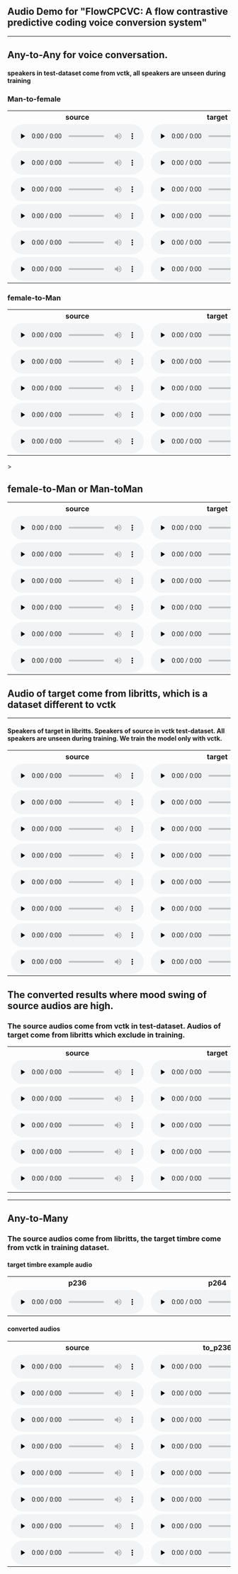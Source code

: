 ## Audio Demo for "FlowCPCVC: A flow contrastive predictive coding voice conversion system"

-----

## Any-to-Any for voice conversation.
 
#### speakers in test-dataset come from vctk, all speakers are unseen during training


### Man-to-female

<table>
<tr>
<th>source</th>
<th>target</th>
<th>FlowCPCVC</th>
<th>VQMIVC</th>
</tr>
<tr>
<td>
<audio id="audio" controls="" preload="none">
      <source id="wav" src="audio/vits_vctk_vc_to_vctk/p284_213_to_p340_388/p284_213.wav">
</audio>
</td>
<td>
<audio id="audio" controls="" preload="none">
       <source id="wav" src="audio/vits_vctk_vc_to_vctk/p284_213_to_p340_388/p340_388.wav">
</audio>
</td>
<td>
<audio id="audio" controls="" preload="none">
      <source id="wav" src="audio/vits_vctk_vc_to_vctk/p284_213_to_p340_388/p284_213_to_p340_388.wav">
</audio>
</td>
<td>
<audio id="audio" controls="" preload="none">
       <source id="wav" src="audio/vqmivc_vctk_vc_to_vctk/p284_213_to_p340_388/p284_213_to_p340_388.wav">
</audio>
</td>
</tr>


<tr>
<td>
<audio id="audio" controls="" preload="none">
      <source id="wav" src="audio/vits_vctk_vc_to_vctk/p334_210_to_p314_236/p334_210.wav">
</audio>
</td>
<td>
<audio id="audio" controls="" preload="none">
       <source id="wav" src="audio/vits_vctk_vc_to_vctk/p334_210_to_p314_236/p314_236.wav">
</audio>
</td>
<td>
<audio id="audio" controls="" preload="none">
      <source id="wav" src="audio/vits_vctk_vc_to_vctk/p334_210_to_p314_236/p334_210_to_p314_236.wav">
</audio>
</td>
<td>
<audio id="audio" controls="" preload="none">
       <source id="wav" src="audio/vqmivc_vctk_vc_to_vctk/p334_210_to_p314_236/p334_210_to_p314_236.wav">
</audio>
</td>
</tr>


<tr>
<td>
<audio id="audio" controls="" preload="none">
      <source id="wav" src="audio/vits_vctk_vc_to_vctk/p251_010_to_p340_388/p251_010.wav">
</audio>
</td>
<td>
<audio id="audio" controls="" preload="none">
       <source id="wav" src="audio/vits_vctk_vc_to_vctk/p251_010_to_p340_388/p340_388.wav">
</audio>
</td>
<td>
<audio id="audio" controls="" preload="none">
      <source id="wav" src="audio/vits_vctk_vc_to_vctk/p251_010_to_p340_388/p251_010_to_p340_388.wav">
</audio>
</td>
<td>
<audio id="audio" controls="" preload="none">
       <source id="wav" src="audio/vqmivc_vctk_vc_to_vctk/p251_010_to_p340_388/p251_010_to_p340_388.wav">
</audio>
</td>
</tr>


<tr>
<td>
<audio id="audio" controls="" preload="none">
      <source id="wav" src="audio/vits_vctk_vc_to_vctk/p360_189_to_p239_009/p360_189.wav">
</audio>
</td>
<td>
<audio id="audio" controls="" preload="none">
       <source id="wav" src="audio/vits_vctk_vc_to_vctk/p360_189_to_p239_009/p239_009.wav">
</audio>
</td>
<td>
<audio id="audio" controls="" preload="none">
      <source id="wav" src="audio/vits_vctk_vc_to_vctk/p360_189_to_p239_009/p360_189_to_p239_009.wav">
</audio>
</td>
<td>
<audio id="audio" controls="" preload="none">
       <source id="wav" src="audio/vqmivc_vctk_vc_to_vctk/p360_189_to_p239_009/p360_189_to_p239_009.wav">
</audio>
</td>
</tr>


<tr>
<td>
<audio id="audio" controls="" preload="none">
      <source id="wav" src="audio/vits_vctk_vc_to_vctk/p326_294_to_p262_054/p326_294.wav">
</audio>
</td>
<td>
<audio id="audio" controls="" preload="none">
       <source id="wav" src="audio/vits_vctk_vc_to_vctk/p326_294_to_p262_054/p262_054.wav">
</audio>
</td>
<td>
<audio id="audio" controls="" preload="none">
      <source id="wav" src="audio/vits_vctk_vc_to_vctk/p326_294_to_p262_054/p326_294_to_p262_054.wav">
</audio>
</td>
<td>
<audio id="audio" controls="" preload="none">
       <source id="wav" src="audio/vqmivc_vctk_vc_to_vctk/p326_294_to_p262_054/p326_294_to_p262_054.wav">
</audio>
</td>
</tr>


<tr>
<td>
<audio id="audio" controls="" preload="none">
      <source id="wav" src="audio/vits_vctk_vc_to_vctk/p274_247_to_p340_388/p274_247.wav">
</audio>
</td>
<td>
<audio id="audio" controls="" preload="none">
       <source id="wav" src="audio/vits_vctk_vc_to_vctk/p274_247_to_p340_388/p340_388.wav">
</audio>
</td>
<td>
<audio id="audio" controls="" preload="none">
      <source id="wav" src="audio/vits_vctk_vc_to_vctk/p274_247_to_p340_388/p274_247_to_p340_388.wav">
</audio>
</td>
<td>
<audio id="audio" controls="" preload="none">
       <source id="wav" src="audio/vqmivc_vctk_vc_to_vctk/p274_247_to_p340_388/p274_247_to_p340_388.wav">
</audio>
</td>
</tr>
</table>

### female-to-Man

<table>
<tr>
<th>source</th>
<th>target</th>
<th>FlowCPCVC</th>
<th>VQMIVC</th>
</tr>
<tr>
<td>
<audio id="audio" controls="" preload="none">
<source id="wav" src="audio/vits_vctk_vc_to_vctk/p231_406_to_p273_026/p231_406.wav">
</audio>
</td>
<td>
<audio id="audio" controls="" preload="none">
<source id="wav" src="audio/vits_vctk_vc_to_vctk/p231_406_to_p273_026/p273_026.wav">
</audio>
</td>
<td>
<audio id="audio" controls="" preload="none">
<source id="wav" src="audio/vits_vctk_vc_to_vctk/p231_406_to_p273_026/p231_406_to_p273_026.wav">
</audio>
</td>
<td>
<audio id="audio" controls="" preload="none">
<source id="wav" src="audio/vqmivc_vctk_vc_to_vctk/p231_406_to_p273_026/p231_406_to_p273_026.wav">
</audio>
</td>
</tr>


<tr>
<td>
<audio id="audio" controls="" preload="none">
<source id="wav" src="audio/vits_vctk_vc_to_vctk/p293_287_to_p302_012/p293_287.wav">
</audio>
</td>
<td>
<audio id="audio" controls="" preload="none">
<source id="wav" src="audio/vits_vctk_vc_to_vctk/p293_287_to_p302_012/p302_012.wav">
</audio>
</td>
<td>
<audio id="audio" controls="" preload="none">
<source id="wav" src="audio/vits_vctk_vc_to_vctk/p293_287_to_p302_012/p293_287_to_p302_012.wav">
</audio>
</td>
<td>
<audio id="audio" controls="" preload="none">
<source id="wav" src="audio/vqmivc_vctk_vc_to_vctk/p293_287_to_p302_012/p293_287_to_p302_012.wav">
</audio>
</td>
</tr>


<tr>
<td>
<audio id="audio" controls="" preload="none">
<source id="wav" src="audio/vits_vctk_vc_to_vctk/p231_406_to_p243_148/p231_406.wav">
</audio>
</td>
<td>
<audio id="audio" controls="" preload="none">
<source id="wav" src="audio/vits_vctk_vc_to_vctk/p231_406_to_p243_148/p243_148.wav">
</audio>
</td>
<td>
<audio id="audio" controls="" preload="none">
<source id="wav" src="audio/vits_vctk_vc_to_vctk/p231_406_to_p243_148/p231_406_to_p243_148.wav">
</audio>
</td>
<td>
<audio id="audio" controls="" preload="none">
<source id="wav" src="audio/vqmivc_vctk_vc_to_vctk/p231_406_to_p243_148/p231_406_to_p243_148.wav">
</audio>
</td>
</tr>


<tr>
<td>
<audio id="audio" controls="" preload="none">
<source id="wav" src="audio/vits_vctk_vc_to_vctk/p293_287_to_p273_026/p293_287.wav">
</audio>
</td>
<td>
<audio id="audio" controls="" preload="none">
<source id="wav" src="audio/vits_vctk_vc_to_vctk/p293_287_to_p273_026/p273_026.wav">
</audio>
</td>
<td>
<audio id="audio" controls="" preload="none">
<source id="wav" src="audio/vits_vctk_vc_to_vctk/p293_287_to_p273_026/p293_287_to_p273_026.wav">
</audio>
</td>
<td>
<audio id="audio" controls="" preload="none">
<source id="wav" src="audio/vqmivc_vctk_vc_to_vctk/p293_287_to_p273_026/p293_287_to_p273_026.wav">
</audio>
</td>
</tr>


<tr>
<td>
<audio id="audio" controls="" preload="none">
<source id="wav" src="audio/vits_vctk_vc_to_vctk/p293_287_to_p270_103/p293_287.wav">
</audio>
</td>
<td>
<audio id="audio" controls="" preload="none">
<source id="wav" src="audio/vits_vctk_vc_to_vctk/p293_287_to_p270_103/p270_103.wav">
</audio>
</td>
<td>
<audio id="audio" controls="" preload="none">
<source id="wav" src="audio/vits_vctk_vc_to_vctk/p293_287_to_p270_103/p293_287_to_p270_103.wav">
</audio>
</td>
<td>
<audio id="audio" controls="" preload="none">
<source id="wav" src="audio/vqmivc_vctk_vc_to_vctk/p293_287_to_p270_103/p293_287_to_p270_103.wav">
</audio>
</td>
</tr>
</table>>


## female-to-Man or Man-toMan

<table>
<tr>
<th>source</th>
<th>target</th>
<th>FlowCPCVC</th>
<th>VQMIVC</th>
</tr>
<tr>
<td>
<audio id="audio" controls="" preload="none">
<source id="wav" src="audio/vits_vctk_vc_to_vctk/p284_213_to_p243_148/p284_213.wav">
</audio>
</td>
<td>
<audio id="audio" controls="" preload="none">
<source id="wav" src="audio/vits_vctk_vc_to_vctk/p284_213_to_p243_148/p243_148.wav">
</audio>
</td>
<td>
<audio id="audio" controls="" preload="none">
<source id="wav" src="audio/vits_vctk_vc_to_vctk/p284_213_to_p243_148/p284_213_to_p243_148.wav">
</audio>
</td>
<td>
<audio id="audio" controls="" preload="none">
<source id="wav" src="audio/vqmivc_vctk_vc_to_vctk/p284_213_to_p243_148/p284_213_to_p243_148.wav">
</audio>
</td>
</tr>

<tr>
<td>
<audio id="audio" controls="" preload="none">
<source id="wav" src="audio/vits_vctk_vc_to_vctk/p334_210_to_p270_103/p334_210.wav">
</audio>
</td>
<td>
<audio id="audio" controls="" preload="none">
<source id="wav" src="audio/vits_vctk_vc_to_vctk/p334_210_to_p270_103/p270_103.wav">
</audio>
</td>
<td>
<audio id="audio" controls="" preload="none">
<source id="wav" src="audio/vits_vctk_vc_to_vctk/p334_210_to_p270_103/p334_210_to_p270_103.wav">
</audio>
</td>
<td>
<audio id="audio" controls="" preload="none">
<source id="wav" src="audio/vqmivc_vctk_vc_to_vctk/p334_210_to_p270_103/p334_210_to_p270_103.wav">
</audio>
</td>
</tr>

<tr>
<td>
<audio id="audio" controls="" preload="none">
<source id="wav" src="audio/vits_vctk_vc_to_vctk/p251_010_to_p270_103/p251_010.wav">
</audio>
</td>
<td>
<audio id="audio" controls="" preload="none">
<source id="wav" src="audio/vits_vctk_vc_to_vctk/p251_010_to_p270_103/p270_103.wav">
</audio>
</td>
<td>
<audio id="audio" controls="" preload="none">
<source id="wav" src="audio/vits_vctk_vc_to_vctk/p251_010_to_p270_103/p251_010_to_p270_103.wav">
</audio>
</td>
<td>
<audio id="audio" controls="" preload="none">
<source id="wav" src="audio/vqmivc_vctk_vc_to_vctk/p251_010_to_p270_103/p251_010_to_p270_103.wav">
</audio>
</td>
</tr>

<tr>
<td>
<audio id="audio" controls="" preload="none">
<source id="wav" src="audio/vits_vctk_vc_to_vctk/p293_287_to_p225_328/p293_287.wav">
</audio>
</td>
<td>
<audio id="audio" controls="" preload="none">
<source id="wav" src="audio/vits_vctk_vc_to_vctk/p293_287_to_p225_328/p225_328.wav">
</audio>
</td>
<td>
<audio id="audio" controls="" preload="none">
<source id="wav" src="audio/vits_vctk_vc_to_vctk/p293_287_to_p225_328/p293_287_to_p225_328.wav">
</audio>
</td>
<td>
<audio id="audio" controls="" preload="none">
<source id="wav" src="audio/vqmivc_vctk_vc_to_vctk/p293_287_to_p225_328/p293_287_to_p225_328.wav">
</audio>
</td>
</tr>

<tr>
<td>
<audio id="audio" controls="" preload="none">
<source id="wav" src="audio/vits_vctk_vc_to_vctk/p293_287_to_p262_054/p293_287.wav">
</audio>
</td>
<td>
<audio id="audio" controls="" preload="none">
<source id="wav" src="audio/vits_vctk_vc_to_vctk/p293_287_to_p262_054/p262_054.wav">
</audio>
</td>
<td>
<audio id="audio" controls="" preload="none">
<source id="wav" src="audio/vits_vctk_vc_to_vctk/p293_287_to_p262_054/p293_287_to_p262_054.wav">
</audio>
</td>
<td>
<audio id="audio" controls="" preload="none">
<source id="wav" src="audio/vqmivc_vctk_vc_to_vctk/p293_287_to_p262_054/p293_287_to_p262_054.wav">
</audio>
</td>
</tr>

<tr>
<td>
<audio id="audio" controls="" preload="none">
<source id="wav" src="audio/vits_vctk_vc_to_vctk/p293_287_to_p340_388/p293_287.wav">
</audio>
</td>
<td>
<audio id="audio" controls="" preload="none">
<source id="wav" src="audio/vits_vctk_vc_to_vctk/p293_287_to_p340_388/p340_388.wav">
</audio>
</td>
<td>
<audio id="audio" controls="" preload="none">
<source id="wav" src="audio/vits_vctk_vc_to_vctk/p293_287_to_p340_388/p293_287_to_p340_388.wav">
</audio>
</td>
<td>
<audio id="audio" controls="" preload="none">
<source id="wav" src="audio/vqmivc_vctk_vc_to_vctk/p293_287_to_p340_388/p293_287_to_p340_388.wav">
</audio>
</td>
</tr>
</table>

## Audio of target come from libritts, which is a dataset different to vctk 

--------
#### Speakers of target in libritts. Speakers of source in vctk test-dataset. All speakers are unseen during training. We train the model only with vctk.

<table>
<tr>
<th>source</th>
<th>target</th>
<th>FlowCPCVC</th>
<th>VQMIVC</th>
</tr>
<tr>
<td>
<audio id="audio" controls="" preload="none">
      <source id="wav" src="audio/vits_vctk_vc_to_libritts/p231_406_to_7127_75947_000082_000005/p231_406.wav">
</audio>
</td>
<td>
<audio id="audio" controls="" preload="none">
       <source id="wav" src="audio/vits_vctk_vc_to_libritts/p231_406_to_7127_75947_000082_000005/7127_75947_000082_000005.wav">
</audio>
</td>
<td>
<audio id="audio" controls="" preload="none">
      <source id="wav" src="audio/vits_vctk_vc_to_libritts/p231_406_to_7127_75947_000082_000005/p231_406_to_7127_75947_000082_000005.wav">
</audio>
</td>
<td>
<audio id="audio" controls="" preload="none">
       <source id="wav" src="audio/vqmivc_vctk_vc_to_libritts/p231_406_to_7127_75947_000082_000005/p231_406_to_7127_75947_000082_000005.wav">
</audio>
</td>
</tr>


<tr>
<td>
<audio id="audio" controls="" preload="none">
      <source id="wav" src="audio/vits_vctk_vc_to_libritts/p231_406_to_8555_284447_000039_000002/p231_406.wav">
</audio>
</td>
<td>
<audio id="audio" controls="" preload="none">
       <source id="wav" src="audio/vits_vctk_vc_to_libritts/p231_406_to_8555_284447_000039_000002/8555_284447_000039_000002.wav">
</audio>
</td>
<td>
<audio id="audio" controls="" preload="none">
      <source id="wav" src="audio/vits_vctk_vc_to_libritts/p231_406_to_8555_284447_000039_000002/p231_406_to_8555_284447_000039_000002.wav">
</audio>
</td>
<td>
<audio id="audio" controls="" preload="none">
       <source id="wav" src="audio/vqmivc_vctk_vc_to_libritts/p231_406_to_8555_284447_000039_000002/p231_406_to_8555_284447_000039_000002.wav">
</audio>
</td>
</tr>


<tr>
<td>
<audio id="audio" controls="" preload="none">
      <source id="wav" src="audio/vits_vctk_vc_to_libritts/p251_010_to_6829_68771_000042_000002/p251_010.wav">
</audio>
</td>
<td>
<audio id="audio" controls="" preload="none">
       <source id="wav" src="audio/vits_vctk_vc_to_libritts/p251_010_to_6829_68771_000042_000002/6829_68771_000042_000002.wav">
</audio>
</td>
<td>
<audio id="audio" controls="" preload="none">
      <source id="wav" src="audio/vits_vctk_vc_to_libritts/p251_010_to_6829_68771_000042_000002/p251_010_to_6829_68771_000042_000002.wav">
</audio>
</td>
<td>
<audio id="audio" controls="" preload="none">
       <source id="wav" src="audio/vqmivc_vctk_vc_to_libritts/p251_010_to_6829_68771_000042_000002/p251_010_to_6829_68771_000042_000002.wav">
</audio>
</td>
</tr>


<tr>
<td>
<audio id="audio" controls="" preload="none">
      <source id="wav" src="audio/vits_vctk_vc_to_libritts/p274_247_to_2830_3979_000021_000000/p274_247.wav">
</audio>
</td>
<td>
<audio id="audio" controls="" preload="none">
       <source id="wav" src="audio/vits_vctk_vc_to_libritts/p274_247_to_2830_3979_000021_000000/2830_3979_000021_000000.wav">
</audio>
</td>
<td>
<audio id="audio" controls="" preload="none">
      <source id="wav" src="audio/vits_vctk_vc_to_libritts/p274_247_to_2830_3979_000021_000000/p274_247_to_2830_3979_000021_000000.wav">
</audio>
</td>
<td>
<audio id="audio" controls="" preload="none">
       <source id="wav" src="audio/vqmivc_vctk_vc_to_libritts/p274_247_to_2830_3979_000021_000000/p274_247_to_2830_3979_000021_000000.wav">
</audio>
</td>
</tr>


<tr>
<td>
<audio id="audio" controls="" preload="none">
      <source id="wav" src="audio/vits_vctk_vc_to_libritts/p284_213_to_1995_1826_000031_000003_16k/p284_213.wav">
</audio>
</td>
<td>
<audio id="audio" controls="" preload="none">
       <source id="wav" src="audio/vits_vctk_vc_to_libritts/p284_213_to_1995_1826_000031_000003_16k/1995_1826_000031_000003_16k.wav">
</audio>
</td>
<td>
<audio id="audio" controls="" preload="none">
      <source id="wav" src="audio/vits_vctk_vc_to_libritts/p284_213_to_1995_1826_000031_000003_16k/p284_213_to_1995_1826_000031_000003_16k.wav">
</audio>
</td>
<td>
<audio id="audio" controls="" preload="none">
       <source id="wav" src="audio/vqmivc_vctk_vc_to_libritts/p284_213_to_1995_1826_000031_000003_16k/p284_213_to_1995_1826_000031_000003_16k.wav">
</audio>
</td>
</tr>


<tr>
<td>
<audio id="audio" controls="" preload="none">
      <source id="wav" src="audio/vits_vctk_vc_to_libritts/p293_287_to_121_127105_000041_000001/p293_287.wav">
</audio>
</td>
<td>
<audio id="audio" controls="" preload="none">
       <source id="wav" src="audio/vits_vctk_vc_to_libritts/p293_287_to_121_127105_000041_000001/121_127105_000041_000001.wav">
</audio>
</td>
<td>
<audio id="audio" controls="" preload="none">
      <source id="wav" src="audio/vits_vctk_vc_to_libritts/p293_287_to_121_127105_000041_000001/p293_287_to_121_127105_000041_000001.wav">
</audio>
</td>
<td>
<audio id="audio" controls="" preload="none">
       <source id="wav" src="audio/vqmivc_vctk_vc_to_libritts/p293_287_to_121_127105_000041_000001/p293_287_to_121_127105_000041_000001.wav">
</audio>
</td>
</tr>


<tr>
<td>
<audio id="audio" controls="" preload="none">
      <source id="wav" src="audio/vits_vctk_vc_to_libritts/p326_294_to_121_127105_000041_000001/p326_294.wav">
</audio>
</td>
<td>
<audio id="audio" controls="" preload="none">
       <source id="wav" src="audio/vits_vctk_vc_to_libritts/p326_294_to_121_127105_000041_000001/121_127105_000041_000001.wav">
</audio>
</td>
<td>
<audio id="audio" controls="" preload="none">
      <source id="wav" src="audio/vits_vctk_vc_to_libritts/p326_294_to_121_127105_000041_000001/p326_294_to_121_127105_000041_000001.wav">
</audio>
</td>
<td>
<audio id="audio" controls="" preload="none">
       <source id="wav" src="audio/vqmivc_vctk_vc_to_libritts/p326_294_to_121_127105_000041_000001/p326_294_to_121_127105_000041_000001.wav">
</audio>
</td>
</tr>


<tr>
<td>
<audio id="audio" controls="" preload="none">
      <source id="wav" src="audio/vits_vctk_vc_to_libritts/p334_210_to_237_126133_000011_000000_16k/p334_210.wav">
</audio>
</td>
<td>
<audio id="audio" controls="" preload="none">
       <source id="wav" src="audio/vits_vctk_vc_to_libritts/p334_210_to_237_126133_000011_000000_16k/237_126133_000011_000000_16k.wav">
</audio>
</td>
<td>
<audio id="audio" controls="" preload="none">
      <source id="wav" src="audio/vits_vctk_vc_to_libritts/p334_210_to_237_126133_000011_000000_16k/p334_210_to_237_126133_000011_000000_16k.wav">
</audio>
</td>
<td>
<audio id="audio" controls="" preload="none">
       <source id="wav" src="audio/vqmivc_vctk_vc_to_libritts/p334_210_to_237_126133_000011_000000_16k/p334_210_to_237_126133_000011_000000_16k.wav">
</audio>
</td>
</tr>
</table> 

## The converted results where mood swing of source audios are high.  

### The source audios come from vctk in test-dataset. Audios of target come from libritts which exclude in training. 

<table>
<tr>
<th>source</th>
<th>target</th>
<th>FlowCPCVC</th>
<th>VQMIVC</th>
</tr>
<tr>
<td>
    <audio id="audio" controls="" preload="none">
          <source id="wav" src="audio/vits_yuqi/0012_000656_to_en-US-AriaNeural_1624612591339/0012_000656.wav">
    </audio>
</td>
<td>
    <audio id="audio" controls="" preload="none">
           <source id="wav" src="audio/vits_yuqi/0012_000656_to_en-US-AriaNeural_1624612591339/en-US-AriaNeural_1624612591339.wav">
    </audio>
</td>
<td>
    <audio id="audio" controls="" preload="none">
          <source id="wav" src="audio/vits_yuqi/0012_000656_to_en-US-AriaNeural_1624612591339/0012_000656_to_en-US-AriaNeural_1624612591339.wav">
    </audio>
</td>
<td>
    <audio id="audio" controls="" preload="none">
           <source id="wav" src="audio/vq_yuqi/0012_000656_to_en-US-AriaNeural_1624612591339/0012_000656_to_en-US-AriaNeural_1624612591339.wav">
    </audio>
</td>
</tr>

<tr>
<td>
<audio id="audio" controls="" preload="none">
      <source id="wav" src="audio/vits_yuqi/0011_001750_to_20_205_000031_000000/0011_001750.wav">
</audio>
</td>
<td>
<audio id="audio" controls="" preload="none">
       <source id="wav" src="audio/vits_yuqi/0011_001750_to_20_205_000031_000000/20_205_000031_000000.wav">
</audio>
</td>
<td>
<audio id="audio" controls="" preload="none">
      <source id="wav" src="audio/vits_yuqi/0011_001750_to_20_205_000031_000000/0011_001750_to_20_205_000031_000000.wav">
</audio>
</td>
<td>
<audio id="audio" controls="" preload="none">
       <source id="wav" src="audio/vq_yuqi/0011_001750_to_20_205_000031_000000/0011_001750_to_20_205_000031_000000.wav">
</audio>
</td>
</tr>

<tr>
<td>
<audio id="audio" controls="" preload="none">
      <source id="wav" src="audio/vits_yuqi/男2_to_10011/男2.wav">
</audio>
</td>
<td>
<audio id="audio" controls="" preload="none">
       <source id="wav" src="audio/vits_yuqi/男2_to_10011/10011.wav">
</audio>
</td>
<td>
<audio id="audio" controls="" preload="none">
      <source id="wav" src="audio/vits_yuqi/男2_to_10011/男2_to_10011.wav">
</audio>
</td>
<td>
<audio id="audio" controls="" preload="none">
       <source id="wav" src="audio/vq_yuqi/男2_to_10011/男2_to_10011.wav">
</audio>
</td>
</tr>

<tr>
<td>
<audio id="audio" controls="" preload="none">
      <source id="wav" src="audio/vits_yuqi/EMD6_to_p231_012/EMD6.wav">
</audio>
</td>
<td>
<audio id="audio" controls="" preload="none">
       <source id="wav" src="audio/vits_yuqi/EMD6_to_p231_012/p231_012.wav">
</audio>
</td>
<td>
<audio id="audio" controls="" preload="none">
      <source id="wav" src="audio/vits_yuqi/EMD6_to_p231_012/EMD6_to_p231_012.wav">
</audio>
</td>
<td>
<audio id="audio" controls="" preload="none">
       <source id="wav" src="audio/vq_yuqi/EMD6_to_p231_012/EMD6_to_p231_012.wav">
</audio>
</td>
</tr>

<tr>
<td>
<audio id="audio" controls="" preload="none">
      <source id="wav" src="audio/vits_yuqi/obm2_to_en-US-ElizabethNeural_1624631702559/obm2.wav">
</audio>
</td>
<td>
<audio id="audio" controls="" preload="none">
       <source id="wav" src="audio/vits_yuqi/obm2_to_en-US-ElizabethNeural_1624631702559/en-US-ElizabethNeural_1624631702559.wav">
</audio>
</td>
<td>
<audio id="audio" controls="" preload="none">
      <source id="wav" src="audio/vits_yuqi/obm2_to_en-US-ElizabethNeural_1624631702559/obm2_to_en-US-ElizabethNeural_1624631702559.wav">
</audio>
</td>
<td>
<audio id="audio" controls="" preload="none">
       <source id="wav" src="audio/vq_yuqi/obm2_to_en-US-ElizabethNeural_1624631702559/obm2_to_en-US-ElizabethNeural_1624631702559.wav">
</audio>
</td>
</tr>
</table>

---
## Any-to-Many

### The source audios come from libritts, the target timbre come from vctk in training dataset.


#### target timbre example audio 
<table>
<tr>
<th>p236</th>
<th>p264</th>
<th>p269</th>
<th>p263</th>
<th>p259</th>
<th>p256</th>
</tr>
<tr>
<td>
<audio id="audio" controls="" preload="none">
       <source id="wav" src="audio/vits_any2many_vc/target_tone_wavs/p236_482.wav">
</audio>
</td>
<td>
<audio id="audio" controls="" preload="none">
       <source id="wav" src="audio/vits_any2many_vc/target_tone_wavs/p264_460.wav">
</audio>
</td>
<td>
<audio id="audio" controls="" preload="none">
       <source id="wav" src="audio/vits_any2many_vc/target_tone_wavs/p269_391.wav">
</audio>
</td>
<td>
<audio id="audio" controls="" preload="none">
       <source id="wav" src="audio/vits_any2many_vc/target_tone_wavs/p263_430.wav">
</audio>
</td>
<td>
<audio id="audio" controls="" preload="none">
       <source id="wav" src="audio/vits_any2many_vc/target_tone_wavs/p259_440.wav">
</audio>
</td>
<td>
<audio id="audio" controls="" preload="none">
       <source id="wav" src="audio/vits_any2many_vc/target_tone_wavs/p256_278.wav">
</audio>
</td>
</tr>
</table>

#### converted audios

<table>
<tr>
<th>source</th>
<th>to_p236</th>
<th>to_p264</th>
<th>to_p269</th>
<th>to_p263</th>
<th>to_p259</th>
<th>to_p256</th>
</tr>
<tr>
<td>
<audio id="audio" controls="" preload="none">
<source id="wav" src="audio/vits_any2many_vc/1776_139035_000002_000000_22050.wav">
</audio>
</td>
<td>
<audio id="audio" controls="" preload="none">
 <source id="wav" src="audio/vits_any2many_vc/1776_139035_000002_000000_22050_to_p236.wav">
</audio>
</td>
<td>
<audio id="audio" controls="" preload="none">
 <source id="wav" src="audio/vits_any2many_vc/1776_139035_000002_000000_22050_to_p264.wav">
</audio>
</td>
<td>
<audio id="audio" controls="" preload="none">
 <source id="wav" src="audio/vits_any2many_vc/1776_139035_000002_000000_22050_to_p269.wav">
</audio>
</td>
<td>
<audio id="audio" controls="" preload="none">
 <source id="wav" src="audio/vits_any2many_vc/1776_139035_000002_000000_22050_to_p263.wav">
</audio>
</td>
<td>
<audio id="audio" controls="" preload="none">
 <source id="wav" src="audio/vits_any2many_vc/1776_139035_000002_000000_22050_to_p259.wav">
</audio>
</td>
<td>
<audio id="audio" controls="" preload="none">
 <source id="wav" src="audio/vits_any2many_vc/1776_139035_000002_000000_22050_to_p256.wav">
</audio>
</td>
</tr>
<tr>
<td>
<audio id="audio" controls="" preload="none">
<source id="wav" src="audio/vits_any2many_vc/4145_104606_000026_000000.wav">
</audio>
</td>
<td>
<audio id="audio" controls="" preload="none">
 <source id="wav" src="audio/vits_any2many_vc/4145_104606_000026_000000_to_p236.wav">
</audio>
</td>
<td>
<audio id="audio" controls="" preload="none">
 <source id="wav" src="audio/vits_any2many_vc/4145_104606_000026_000000_to_p264.wav">
</audio>
</td>
<td>
<audio id="audio" controls="" preload="none">
 <source id="wav" src="audio/vits_any2many_vc/4145_104606_000026_000000_to_p269.wav">
</audio>
</td>
<td>
<audio id="audio" controls="" preload="none">
 <source id="wav" src="audio/vits_any2many_vc/4145_104606_000026_000000_to_p263.wav">
</audio>
</td>
<td>
<audio id="audio" controls="" preload="none">
 <source id="wav" src="audio/vits_any2many_vc/4145_104606_000026_000000_to_p259.wav">
</audio>
</td>
<td>
<audio id="audio" controls="" preload="none">
 <source id="wav" src="audio/vits_any2many_vc/4145_104606_000026_000000_to_p256.wav">
</audio>
</td>
</tr>
<tr>
<td>
<audio id="audio" controls="" preload="none">
<source id="wav" src="audio/vits_any2many_vc/8163_274549_000005_000001.wav">
</audio>
</td>
<td>
<audio id="audio" controls="" preload="none">
 <source id="wav" src="audio/vits_any2many_vc/8163_274549_000005_000001_to_p236.wav">
</audio>
</td>
<td>
<audio id="audio" controls="" preload="none">
 <source id="wav" src="audio/vits_any2many_vc/8163_274549_000005_000001_to_p264.wav">
</audio>
</td>
<td>
<audio id="audio" controls="" preload="none">
 <source id="wav" src="audio/vits_any2many_vc/8163_274549_000005_000001_to_p269.wav">
</audio>
</td>
<td>
<audio id="audio" controls="" preload="none">
 <source id="wav" src="audio/vits_any2many_vc/8163_274549_000005_000001_to_p263.wav">
</audio>
</td>
<td>
<audio id="audio" controls="" preload="none">
 <source id="wav" src="audio/vits_any2many_vc/8163_274549_000005_000001_to_p259.wav">
</audio>
</td>
<td>
<audio id="audio" controls="" preload="none">
 <source id="wav" src="audio/vits_any2many_vc/8163_274549_000005_000001_to_p256.wav">
</audio>
</td>
</tr>
<tr>
<td>
<audio id="audio" controls="" preload="none">
<source id="wav" src="audio/vits_any2many_vc/7967_104986_000035_000000.wav">
</audio>
</td>
<td>
<audio id="audio" controls="" preload="none">
 <source id="wav" src="audio/vits_any2many_vc/7967_104986_000035_000000_to_p236.wav">
</audio>
</td>
<td>
<audio id="audio" controls="" preload="none">
 <source id="wav" src="audio/vits_any2many_vc/7967_104986_000035_000000_to_p264.wav">
</audio>
</td>
<td>
<audio id="audio" controls="" preload="none">
 <source id="wav" src="audio/vits_any2many_vc/7967_104986_000035_000000_to_p269.wav">
</audio>
</td>
<td>
<audio id="audio" controls="" preload="none">
 <source id="wav" src="audio/vits_any2many_vc/7967_104986_000035_000000_to_p263.wav">
</audio>
</td>
<td>
<audio id="audio" controls="" preload="none">
 <source id="wav" src="audio/vits_any2many_vc/7967_104986_000035_000000_to_p259.wav">
</audio>
</td>
<td>
<audio id="audio" controls="" preload="none">
 <source id="wav" src="audio/vits_any2many_vc/7967_104986_000035_000000_to_p256.wav">
</audio>
</td>
</tr>
<tr>
<td>
<audio id="audio" controls="" preload="none">
<source id="wav" src="audio/vits_any2many_vc/6497_234106_000052_000000_22050.wav">
</audio>
</td>
<td>
<audio id="audio" controls="" preload="none">
 <source id="wav" src="audio/vits_any2many_vc/6497_234106_000052_000000_22050_to_p236.wav">
</audio>
</td>
<td>
<audio id="audio" controls="" preload="none">
 <source id="wav" src="audio/vits_any2many_vc/6497_234106_000052_000000_22050_to_p264.wav">
</audio>
</td>
<td>
<audio id="audio" controls="" preload="none">
 <source id="wav" src="audio/vits_any2many_vc/6497_234106_000052_000000_22050_to_p269.wav">
</audio>
</td>
<td>
<audio id="audio" controls="" preload="none">
 <source id="wav" src="audio/vits_any2many_vc/6497_234106_000052_000000_22050_to_p263.wav">
</audio>
</td>
<td>
<audio id="audio" controls="" preload="none">
 <source id="wav" src="audio/vits_any2many_vc/6497_234106_000052_000000_22050_to_p259.wav">
</audio>
</td>
<td>
<audio id="audio" controls="" preload="none">
 <source id="wav" src="audio/vits_any2many_vc/6497_234106_000052_000000_22050_to_p256.wav">
</audio>
</td>
</tr>
<tr>
<td>
<audio id="audio" controls="" preload="none">
<source id="wav" src="audio/vits_any2many_vc/8825_292252_000018_000000_22050.wav">
</audio>
</td>
<td>
<audio id="audio" controls="" preload="none">
 <source id="wav" src="audio/vits_any2many_vc/8825_292252_000018_000000_22050_to_p236.wav">
</audio>
</td>
<td>
<audio id="audio" controls="" preload="none">
 <source id="wav" src="audio/vits_any2many_vc/8825_292252_000018_000000_22050_to_p264.wav">
</audio>
</td>
<td>
<audio id="audio" controls="" preload="none">
 <source id="wav" src="audio/vits_any2many_vc/8825_292252_000018_000000_22050_to_p269.wav">
</audio>
</td>
<td>
<audio id="audio" controls="" preload="none">
 <source id="wav" src="audio/vits_any2many_vc/8825_292252_000018_000000_22050_to_p263.wav">
</audio>
</td>
<td>
<audio id="audio" controls="" preload="none">
 <source id="wav" src="audio/vits_any2many_vc/8825_292252_000018_000000_22050_to_p259.wav">
</audio>
</td>
<td>
<audio id="audio" controls="" preload="none">
 <source id="wav" src="audio/vits_any2many_vc/8825_292252_000018_000000_22050_to_p256.wav">
</audio>
</td>
</tr>
<tr>
<td>
<audio id="audio" controls="" preload="none">
<source id="wav" src="audio/vits_any2many_vc/882_123267_000043_000004.wav">
</audio>
</td>
<td>
<audio id="audio" controls="" preload="none">
 <source id="wav" src="audio/vits_any2many_vc/882_123267_000043_000004_to_p236.wav">
</audio>
</td>
<td>
<audio id="audio" controls="" preload="none">
 <source id="wav" src="audio/vits_any2many_vc/882_123267_000043_000004_to_p264.wav">
</audio>
</td>
<td>
<audio id="audio" controls="" preload="none">
 <source id="wav" src="audio/vits_any2many_vc/882_123267_000043_000004_to_p269.wav">
</audio>
</td>
<td>
<audio id="audio" controls="" preload="none">
 <source id="wav" src="audio/vits_any2many_vc/882_123267_000043_000004_to_p263.wav">
</audio>
</td>
<td>
<audio id="audio" controls="" preload="none">
 <source id="wav" src="audio/vits_any2many_vc/882_123267_000043_000004_to_p259.wav">
</audio>
</td>
<td>
<audio id="audio" controls="" preload="none">
 <source id="wav" src="audio/vits_any2many_vc/882_123267_000043_000004_to_p256.wav">
</audio>
</td>
</tr>
<tr>
<td>
<audio id="audio" controls="" preload="none">
<source id="wav" src="audio/vits_any2many_vc/4719_25766_000057_000001_22050.wav">
</audio>
</td>
<td>
<audio id="audio" controls="" preload="none">
 <source id="wav" src="audio/vits_any2many_vc/4719_25766_000057_000001_22050_to_p236.wav">
</audio>
</td>
<td>
<audio id="audio" controls="" preload="none">
 <source id="wav" src="audio/vits_any2many_vc/4719_25766_000057_000001_22050_to_p264.wav">
</audio>
</td>
<td>
<audio id="audio" controls="" preload="none">
 <source id="wav" src="audio/vits_any2many_vc/4719_25766_000057_000001_22050_to_p269.wav">
</audio>
</td>
<td>
<audio id="audio" controls="" preload="none">
 <source id="wav" src="audio/vits_any2many_vc/4719_25766_000057_000001_22050_to_p263.wav">
</audio>
</td>
<td>
<audio id="audio" controls="" preload="none">
 <source id="wav" src="audio/vits_any2many_vc/4719_25766_000057_000001_22050_to_p259.wav">
</audio>
</td>
<td>
<audio id="audio" controls="" preload="none">
 <source id="wav" src="audio/vits_any2many_vc/4719_25766_000057_000001_22050_to_p256.wav">
</audio>
</td>
</tr>
</table>